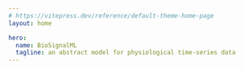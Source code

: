 ```yaml
---
# https://vitepress.dev/reference/default-theme-home-page
layout: home

hero:
  name: BioSignalML
  tagline: an abstract model for physiological time-series data
---
```


